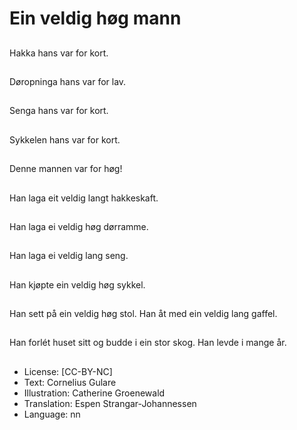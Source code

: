 # Ein veldig høg mann

##
Hakka hans var for kort.

##
Døropninga hans var for lav.

##
Senga hans var for kort.

##
Sykkelen hans var for kort.

##
Denne mannen var for høg!

##
Han laga eit veldig langt hakkeskaft.

##
Han laga ei veldig høg dørramme.

##
Han laga ei veldig lang seng.

##
Han kjøpte ein veldig høg sykkel.

##
Han sett på ein veldig høg stol. Han åt med ein veldig lang gaffel.

##
Han forlét huset sitt og budde i ein stor skog. Han levde i mange år.

##
* License: [CC-BY-NC]
* Text: Cornelius Gulare
* Illustration: Catherine Groenewald
* Translation: Espen Strangar-Johannessen
* Language: nn
